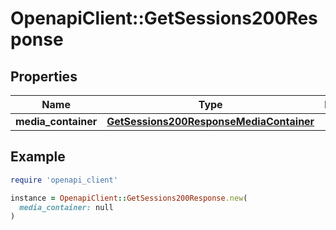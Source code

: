 # OpenapiClient::GetSessions200Response

## Properties

| Name | Type | Description | Notes |
| ---- | ---- | ----------- | ----- |
| **media_container** | [**GetSessions200ResponseMediaContainer**](GetSessions200ResponseMediaContainer.md) |  | [optional] |

## Example

```ruby
require 'openapi_client'

instance = OpenapiClient::GetSessions200Response.new(
  media_container: null
)
```


